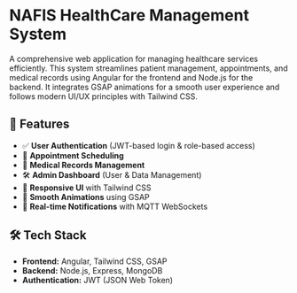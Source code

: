 # NAFIS HealthCare Management System

A comprehensive web application for managing healthcare services efficiently. This system streamlines patient management, appointments, and medical records using Angular for the frontend and Node.js for the backend. It integrates GSAP animations for a smooth user experience and follows modern UI/UX principles with Tailwind CSS.

## 🚀 Features

- ✅ **User Authentication** (JWT-based login & role-based access)
- 📅 **Appointment Scheduling**  
- 🏥 **Medical Records Management**  
- 🛠️ **Admin Dashboard** (User & Data Management)  
- 📱 **Responsive UI** with Tailwind CSS  
- 🎨 **Smooth Animations** using GSAP  
- 🔔 **Real-time Notifications** with MQTT WebSockets

## 🛠 Tech Stack

- **Frontend:** Angular, Tailwind CSS, GSAP  
- **Backend:** Node.js, Express, MongoDB  
- **Authentication:** JWT (JSON Web Token)  
